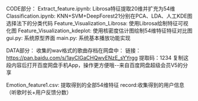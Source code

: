 CODE部分：
Extract_feature.ipynb: Librosa特征提取20维并扩充为54维
Classification.ipynb: KNN+SVM+DeepForest21分别在PCA、LDA、人工KDE图选择法下的分类代码
Feature_Visualization_Librosa: 使用Librosa绘制特征可视化图
Feature_Visualization_kdeplot: 使用核密度估计图绘制54维特征特征对比图
gui.py: 系统原型界面
main.py: 系统基本播放功能实现

DATA部分：
收集的wav格式的歌曲存档在网盘中：
链接：https://pan.baidu.com/s/1ayClGaCHQwvENzE_sYYrgg 
提取码：1234 
复制这段内容后打开百度网盘手机App，操作更方便哦--来自百度网盘超级会员V5的分享

Emotion_feature1.csv: 提取得到的全部54维特征
record:收集得到的用户信息（听歌时长+用户反馈分数）